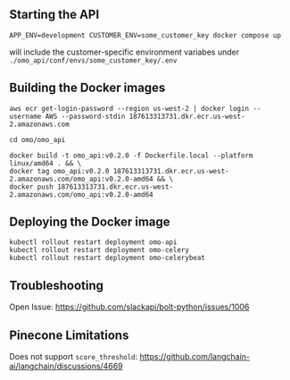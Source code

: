 ## Starting the API

`APP_ENV=development CUSTOMER_ENV=some_customer_key docker compose up`

will include the customer-specific environment variabes under `./omo_api/conf/envs/some_customer_key/.env`


## Building the Docker images


```
aws ecr get-login-password --region us-west-2 | docker login --username AWS --password-stdin 187613313731.dkr.ecr.us-west-2.amazonaws.com

cd omo/omo_api

docker build -t omo_api:v0.2.0 -f Dockerfile.local --platform linux/amd64 . && \
docker tag omo_api:v0.2.0 187613313731.dkr.ecr.us-west-2.amazonaws.com/omo_api:v0.2.0-amd64 && \
docker push 187613313731.dkr.ecr.us-west-2.amazonaws.com/omo_api:v0.2.0-amd64
```

## Deploying the Docker image
```
kubectl rollout restart deployment omo-api
kubectl rollout restart deployment omo-celery
kubectl rollout restart deployment omo-celerybeat
```

## Troubleshooting

Open Issue: https://github.com/slackapi/bolt-python/issues/1006

## Pinecone Limitations

Does not support `score_threshold`: https://github.com/langchain-ai/langchain/discussions/4669